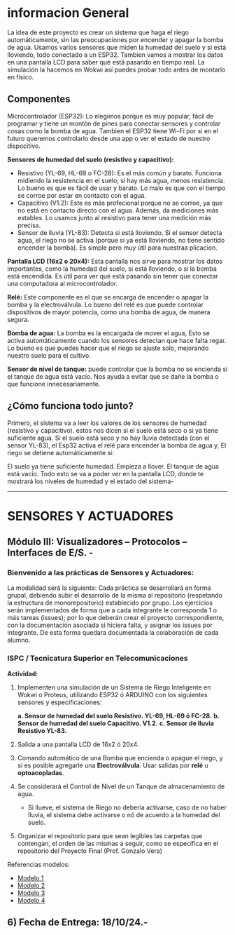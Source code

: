  # informacion General
 La idea de este proyecto es crear un sistema que haga el riego automáticamente, sin las preocupaciones  por encender y apagar la bomba de agua. Usamos varios sensores que miden la humedad del suelo y si está lloviendo, todo conectado a un ESP32. Tambien vamos a mostrar los datos en una pantalla LCD para saber qué está pasando en tiempo real. La simulación la hacemos en Wokwi así puedes probar todo antes de montarlo en físico.

## Componentes 
Microcontrolador (ESP32): Lo elegimos porque es muy popular, fácil de programar y tiene un montón de pines para conectar sensores y controlar cosas como la bomba de agua. Tambien el ESP32 tiene Wi-Fi por si en el futuro queremos  controlarlo desde una app o ver el estado de nuestro dispocitivo.

**Sensores de humedad del suelo (resistivo y capacitivo):**

- Resistivo (YL-69, HL-69 o FC-28): Es el más común y barato. Funciona midiendo la resistencia en el suelo; si hay más agua, menos resistencia. Lo bueno es que es fácil de usar y barato. Lo malo es que con el tiempo se corroe por estar en contacto con el agua.
- Capacitivo (V1.2): Este es más profecional porque no se corroe, ya que no está en contacto directo con el agua. Además, da mediciones más estables. Lo usamos junto al resistivo para tener una medición más precisa.
- Sensor de lluvia (YL-83): Detecta si está lloviendo. Si el sensor detecta agua, el riego no se activa (porque si ya está lloviendo, no tiene sentido encender la bomba). Es simple pero muy útil para nuestraa plicacion.

**Pantalla LCD (16x2 o 20x4):**  Esta pantalla nos sirve para mostrar los datos importantes, como la humedad del suelo, si está lloviendo, o si la bomba está encendida. Es útil para ver qué está pasando sin tener que conectar una computadora al microcontrolador.

**Relé:** Este componente es el que se encarga de encender o apagar la bomba y la electroválvula. Lo bueno del relé es que puede controlar dispositivos de mayor potencia, como una bomba de agua, de manera segura.

**Bomba de agua:** La bomba es la encargada de mover el agua, Esto se activa automáticamente cuando los sensores detectan que hace falta regar. Lo bueno es que puedes hacer que el riego se ajuste solo, mejorando nuestro suelo para el cultivo.

**Sensor de nivel de tanque:** puede controlar que la bomba no se encienda si el tanque de agua está vacío. Nos ayuda a evitar que se dañe la bomba o que funcione innecesariamente.


## ¿Cómo funciona todo junto?
Primero, el sistema va a leer los valores de los sensores de humedad (resistivo y capacitivo). estos nos dicen si el suelo está seco o si ya tiene suficiente agua. Si el suelo está seco y no hay lluvia detectada (con el sensor YL-83), el Esp32 activa el relé para encender la bomba de agua y, El riego se detiene automáticamente si:

El suelo ya tiene suficiente humedad.
Empieza a llover.
El tanque de agua está vacío.
Todo esto se va a poder ver en la pantalla LCD, donde te mostrará los niveles de humedad y el estado del sistema-  

---

# SENSORES Y ACTUADORES
## Módulo III: Visualizadores – Protocolos – Interfaces de E/S. -
### Bienvenido a las prácticas de Sensores y Actuadores:  

La modalidad será la siguiente:
Cada práctica se desarrollará en forma grupal, debiendo subir el
desarrollo de la misma al repositorio (respetando la estructura de
monorepositorio) establecido por grupo. Los ejercicios serán
implementados de forma que a cada integrante le corresponda 1 o más
tareas (issues); por lo que deberán crear el proyecto correspondiente,
con la documentación asociada si hiciera falta, y asignar los issues por
integrante. De esta forma quedara documentada la colaboración de
cada alumno.  

### **ISPC / Tecnicatura Superior en Telecomunicaciones**  

**Actividad:**
1) Implementen una simulación de un Sistema de Riego Inteligente en
Wokwi o Proteus, utilizando ESP32 ó ARDUINO con los siguientes
sensores y especificaciones: 

	**a. Sensor de humedad del suelo Resistivo. YL-69, HL-69 ó FC-28.**
	**b. Sensor de humedad del suelo Capacitivo. V1.2.**
	**c. Sensor de lluvia Resistivo YL-83.**  
 
2) Salida a una pantalla LCD de 16x2 ó 20x4.  

3) Comando automático de una Bomba que encienda o apague el riego, y si
es posible agregarle una **Electroválvula**. Usar salidas por **relé** u
**optoacopladas**.  

4) Se considerará el Control de Nivel de un Tanque de almacenamiento de
agua.  

	- Si llueve, el sistema de Riego no debería activarse, caso de no haber lluvia, el
sistema debe activarse o nó de acuerdo a la humedad del suelo.  

5) Organizar el repositorio para que sean legibles las carpetas que contengan,
el orden de las mismas a seguir, como se especifica en el repositorio del
Proyecto Final (Prof. Gonzalo Vera)  

Referencias modelos:
- [Modelo 1](https://www.youtube.com/watch?v=cqJ5fXaShP0)
- [Modelo 2](https://www.youtube.com/watch?v=6ODn1XrysGw)
- [Modelo 3](https://www.youtube.com/watch?v=mH_h1LS9wMo)
- [Modelo 4](https://www.youtube.com/watch?v=Wx1Vi0EPhQU)  


## 6) Fecha de Entrega: 18/10/24.-
